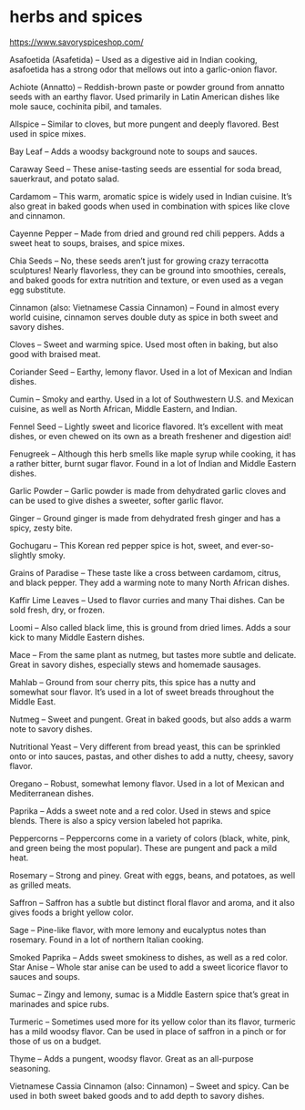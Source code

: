 # herbs and spices

https://www.savoryspiceshop.com/

Asafoetida (Asafetida) – Used as a digestive aid in Indian cooking, asafoetida
has a strong odor that mellows out into a garlic-onion flavor.

Achiote (Annatto) – Reddish-brown paste or powder ground from annatto seeds
with an earthy flavor. Used primarily in Latin American dishes like mole sauce,
cochinita pibil, and tamales.

Allspice – Similar to cloves, but more pungent and deeply flavored. Best used
in spice mixes.

Bay Leaf – Adds a woodsy background note to soups and sauces.

Caraway Seed – These anise-tasting seeds are essential for soda bread,
sauerkraut, and potato salad.

Cardamom – This warm, aromatic spice is widely used in Indian cuisine. It’s
also great in baked goods when used in combination with spices like clove and
cinnamon.

Cayenne Pepper – Made from dried and ground red chili peppers. Adds a sweet
heat to soups, braises, and spice mixes.

Chia Seeds – No, these seeds aren’t just for growing crazy terracotta
sculptures! Nearly flavorless, they can be ground into smoothies, cereals, and
baked goods for extra nutrition and texture, or even used as a vegan egg
substitute.

Cinnamon (also: Vietnamese Cassia Cinnamon) – Found in almost every world
cuisine, cinnamon serves double duty as spice in both sweet and savory dishes.

Cloves – Sweet and warming spice. Used most often in baking, but also good with
braised meat.

Coriander Seed – Earthy, lemony flavor. Used in a lot of Mexican and Indian
dishes.

Cumin – Smoky and earthy. Used in a lot of Southwestern U.S. and Mexican
cuisine, as well as North African, Middle Eastern, and Indian.

Fennel Seed – Lightly sweet and licorice flavored. It’s excellent with meat
dishes, or even chewed on its own as a breath freshener and digestion aid!

Fenugreek – Although this herb smells like maple syrup while cooking, it has a
rather bitter, burnt sugar flavor. Found in a lot of Indian and Middle Eastern
dishes.

Garlic Powder – Garlic powder is made from dehydrated garlic cloves and can be
used to give dishes a sweeter, softer garlic flavor.

Ginger – Ground ginger is made from dehydrated fresh ginger and has a spicy,
zesty bite.

Gochugaru – This Korean red pepper spice is hot, sweet, and ever-so-slightly
smoky.

Grains of Paradise – These taste like a cross between cardamom, citrus, and
black pepper. They add a warming note to many North African dishes.

Kaffir Lime Leaves – Used to flavor curries and many Thai dishes. Can be sold
fresh, dry, or frozen.

Loomi – Also called black lime, this is ground from dried limes. Adds a sour
kick to many Middle Eastern dishes.

Mace – From the same plant as nutmeg, but tastes more subtle and delicate.
Great in savory dishes, especially stews and homemade sausages.

Mahlab – Ground from sour cherry pits, this spice has a nutty and somewhat sour
flavor. It’s used in a lot of sweet breads throughout the Middle East.

Nutmeg – Sweet and pungent. Great in baked goods, but also adds a warm note to
savory dishes.

Nutritional Yeast – Very different from bread yeast, this can be sprinkled onto
or into sauces, pastas, and other dishes to add a nutty, cheesy, savory flavor.

Oregano – Robust, somewhat lemony flavor. Used in a lot of Mexican and
Mediterranean dishes.

Paprika – Adds a sweet note and a red color. Used in stews and spice blends.
There is also a spicy version labeled hot paprika.

Peppercorns – Peppercorns come in a variety of colors (black, white, pink, and
green being the most popular). These are pungent and pack a mild heat.

Rosemary – Strong and piney. Great with eggs, beans, and potatoes, as well as
grilled meats.

Saffron – Saffron has a subtle but distinct floral flavor and aroma, and it
also gives foods a bright yellow color.

Sage – Pine-like flavor, with more lemony and eucalyptus notes than rosemary.
Found in a lot of northern Italian cooking.

Smoked Paprika – Adds sweet smokiness to dishes, as well as a red color.  Star
Anise – Whole star anise can be used to add a sweet licorice flavor to sauces
and soups.

Sumac – Zingy and lemony, sumac is a Middle Eastern spice that’s great in
marinades and spice rubs.

Turmeric – Sometimes used more for its yellow color than its flavor, turmeric
has a mild woodsy flavor. Can be used in place of saffron in a pinch or for
those of us on a budget.

Thyme – Adds a pungent, woodsy flavor. Great as an all-purpose seasoning.

Vietnamese Cassia Cinnamon (also: Cinnamon) – Sweet and spicy. Can be used in
both sweet baked goods and to add depth to savory dishes.

